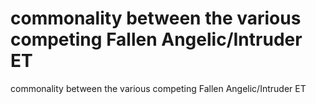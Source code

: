 # commonality between the various competing Fallen Angelic/Intruder ET

commonality between the various competing Fallen Angelic/Intruder ET